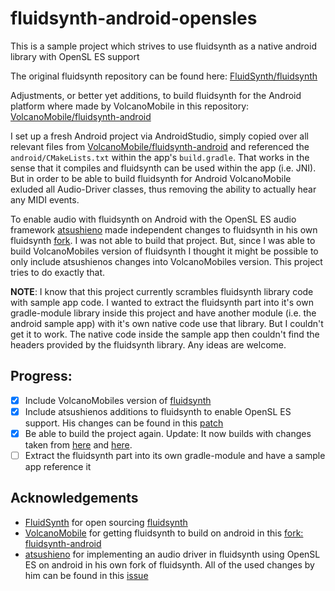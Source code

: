 # fluidsynth-android-opensles
This is a sample project which strives to use fluidsynth as a native android library with OpenSL ES support


The original fluidsynth repository can be found here: [FluidSynth/fluidsynth](https://github.com/FluidSynth/fluidsynth)

Adjustments, or better yet additions, to build fluidsynth for the Android platform where made by VolcanoMobile in this repository: [VolcanoMobile/fluidsynth-android](https://github.com/VolcanoMobile/fluidsynth-android)

I set up a fresh Android project via AndroidStudio, simply copied over all relevant files from [VolcanoMobile/fluidsynth-android](https://github.com/VolcanoMobile/fluidsynth-android) and referenced the `android/CMakeLists.txt` within the app's `build.gradle`. That works in the sense that it compiles and fluidsynth can be used within the app (i.e. JNI). But in order to be able to build fluidsynth for Android VolcanoMobile exluded all Audio-Driver classes, thus removing the ability to actually hear any MIDI events.

To enable audio with fluidsynth on Android with the OpenSL ES audio framework [atsushieno](https://github.com/atsushieno) made independent changes to fluidsynth in his own fluidsynth [fork](https://github.com/atsushieno/fluidsynth). I was not able to build that project. But, since I was able to build VolcanoMobiles version of fluidsynth I thought it might be possible to only include atsushienos changes into VolcanoMobiles version. This project tries to do exactly that.

**NOTE**:
I know that this project currently scrambles fluidsynth library code with sample app code. I wanted to extract the fluidsynth part into it's own gradle-module library inside this project and have another module (i.e. the android sample app) with it's own native code use that library. But I couldn't get it to work. The native code inside the sample app then couldn't find the headers provided by the fluidsynth library. Any ideas are welcome.


## Progress:
* [X] Include VolcanoMobiles version of [fluidsynth](https://github.com/VolcanoMobile/fluidsynth-android)
* [X] Include atsushienos additions to fluidsynth to enable OpenSL ES support. His changes can be found in this [patch](https://gist.github.com/atsushieno/539e4e14d4eafcad724e446ad73dc1ad)
* [X] Be able to build the project again. Update: It now builds with changes taken from [here](https://github.com/atsushieno/fluidsynth/issues/8#issuecomment-371875875) and [here](https://gist.github.com/atsushieno/950eb50626e0009d5e919588a0ca9ef9).
* [ ] Extract the fluidsynth part into its own gradle-module and have a sample app reference it

## Acknowledgements
- [FluidSynth](https://github.com/FluidSynth/) for open sourcing [fluidsynth](https://github.com/FluidSynth/fluidsynth)
- [VolcanoMobile](https://github.com/VolcanoMobile/) for getting fluidsynth to build on android in this [fork: fluidsynth-android](https://github.com/VolcanoMobile/fluidsynth-android)
- [atsushieno](https://github.com/atsushieno) for implementing an audio driver in fluidsynth using OpenSL ES on android in his own fork of fluidsynth. All of the used changes by him can be found in this [issue](https://github.com/atsushieno/fluidsynth/issues/8)
